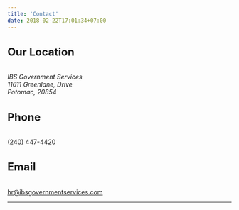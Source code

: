```yaml
---
title: 'Contact'
date: 2018-02-22T17:01:34+07:00
---
```


<div class="intro d-block py-3">
<h1 style="font-size: 1.5rem" class="mb-0">Our Location</h1><br>
<address>
    IBS Government Services<br>
    11611 Greenlane, Drive<br>
    Potomac, 20854<br>
</address>
</div>
 
 
<div class="intro d-block py-3">
<h1 style="font-size: 1.5rem" class="mb-0">Phone</h1><br>
(240) 447-4420
</div>

<div class="intro d-block py-3">
<h1 style="font-size: 1.5rem" class="mb-0">Email</h1><br>
<a href="mailto:hr@ibsgovernmentservices.com">
hr@ibsgovernmentservices.com
</a>
</div>

<hr class="mb-5">